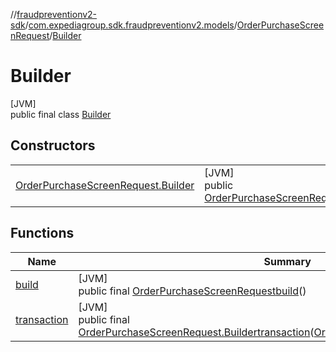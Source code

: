 //[fraudpreventionv2-sdk](../../../../index.md)/[com.expediagroup.sdk.fraudpreventionv2.models](../../index.md)/[OrderPurchaseScreenRequest](../index.md)/[Builder](index.md)

# Builder

[JVM]\
public final class [Builder](index.md)

## Constructors

| | |
|---|---|
| [OrderPurchaseScreenRequest.Builder](-order-purchase-screen-request.-builder.md) | [JVM]<br>public [OrderPurchaseScreenRequest.Builder](index.md)[OrderPurchaseScreenRequest.Builder](-order-purchase-screen-request.-builder.md)([OrderPurchaseTransaction](../../-order-purchase-transaction/index.md)transaction) |

## Functions

| Name | Summary |
|---|---|
| [build](build.md) | [JVM]<br>public final [OrderPurchaseScreenRequest](../index.md)[build](build.md)() |
| [transaction](transaction.md) | [JVM]<br>public final [OrderPurchaseScreenRequest.Builder](index.md)[transaction](transaction.md)([OrderPurchaseTransaction](../../-order-purchase-transaction/index.md)transaction) |
